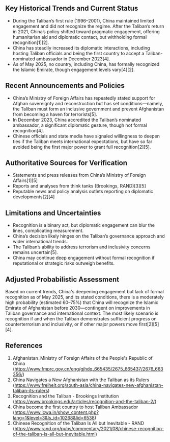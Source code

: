 ## Key Historical Trends and Current Status

- During the Taliban’s first rule (1996–2001), China maintained limited engagement and did not recognize the regime. After the Taliban’s return in 2021, China’s policy shifted toward pragmatic engagement, offering humanitarian aid and diplomatic contact, but withholding formal recognition[1][2].
- China has steadily increased its diplomatic interactions, including hosting Taliban officials and being the first country to accept a Taliban-nominated ambassador in December 2023[4].
- As of May 2025, no country, including China, has formally recognized the Islamic Emirate, though engagement levels vary[4][2].

## Recent Announcements and Policies

- China’s Ministry of Foreign Affairs has repeatedly stated support for Afghan sovereignty and reconstruction but has set conditions—namely, the Taliban must form an inclusive government and prevent Afghanistan from becoming a haven for terrorists[5].
- In December 2023, China accredited the Taliban’s nominated ambassador, a significant diplomatic gesture, though not formal recognition[4].
- Chinese officials and state media have signaled willingness to deepen ties if the Taliban meets international expectations, but have so far avoided being the first major power to grant full recognition[2][5].

## Authoritative Sources for Verification

- Statements and press releases from China’s Ministry of Foreign Affairs[1][5]
- Reports and analyses from think tanks (Brookings, RAND)[3][5]
- Reputable news and policy analysis outlets reporting on diplomatic developments[2][4]

## Limitations and Uncertainties

- Recognition is a binary act, but diplomatic engagement can blur the lines, complicating measurement.
- China’s decision likely hinges on the Taliban’s governance approach and wider international trends.
- The Taliban’s ability to address terrorism and inclusivity concerns remains uncertain[5].
- China may continue deep engagement without formal recognition if reputational or strategic risks outweigh benefits.

## Adjusted Probabilistic Assessment

Based on current trends, China's deepening engagement but lack of formal recognition as of May 2025, and its stated conditions, there is a moderately high probability (estimated 60–75%) that China will recognize the Islamic Emirate of Afghanistan before 2030—contingent on improvements in Taliban governance and international context. The most likely scenario is recognition if and when the Taliban demonstrates sufficient progress on counterterrorism and inclusivity, or if other major powers move first[2][5][4].

## References

1. Afghanistan_Ministry of Foreign Affairs of the People's Republic of China (https://www.fmprc.gov.cn/eng/gjhdq_665435/2675_665437/2676_663356/)
2. China Navigates a New Afghanistan with the Taliban as its Rulers (https://www.freiheit.org/south-asia/china-navigates-new-afghanistan-taliban-its-rulers)
3. Recognition and the Taliban - Brookings Institution (https://www.brookings.edu/articles/recognition-and-the-taliban-2/)
4. China become the first country to host Taliban Ambassador (https://www.icwa.in/show_content.php?lang=1&level=3&ls_id=10268&lid=6538)
5. Chinese Recognition of the Taliban Is All but Inevitable - RAND (https://www.rand.org/pubs/commentary/2021/08/chinese-recognition-of-the-taliban-is-all-but-inevitable.html)